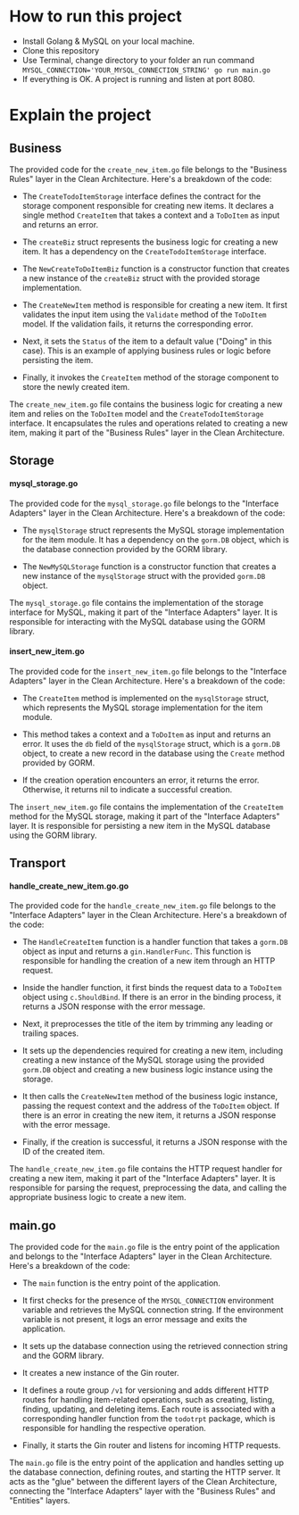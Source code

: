 # How to run this project
- Install Golang & MySQL on your local machine.
- Clone this repository
- Use Terminal, change directory to your folder an run command `MYSQL_CONNECTION='YOUR_MYSQL_CONNECTION_STRING' go run main.go`
- If everything is OK. A project is running and listen at port 8080.

# Explain the project

## Business
The provided code for the `create_new_item.go` file belongs to the "Business Rules" layer in the Clean Architecture. Here's a breakdown of the code:

- The `CreateTodoItemStorage` interface defines the contract for the storage component responsible for creating new items. It declares a single method `CreateItem` that takes a context and a `ToDoItem` as input and returns an error.

- The `createBiz` struct represents the business logic for creating a new item. It has a dependency on the `CreateTodoItemStorage` interface.

- The `NewCreateToDoItemBiz` function is a constructor function that creates a new instance of the `createBiz` struct with the provided storage implementation.

- The `CreateNewItem` method is responsible for creating a new item. It first validates the input item using the `Validate` method of the `ToDoItem` model. If the validation fails, it returns the corresponding error.

- Next, it sets the `Status` of the item to a default value ("Doing" in this case). This is an example of applying business rules or logic before persisting the item.

- Finally, it invokes the `CreateItem` method of the storage component to store the newly created item.

The `create_new_item.go` file contains the business logic for creating a new item and relies on the `ToDoItem` model and the `CreateTodoItemStorage` interface. It encapsulates the rules and operations related to creating a new item, making it part of the "Business Rules" layer in the Clean Architecture.

## Storage
#### mysql_storage.go
The provided code for the `mysql_storage.go` file belongs to the "Interface Adapters" layer in the Clean Architecture. Here's a breakdown of the code:

- The `mysqlStorage` struct represents the MySQL storage implementation for the item module. It has a dependency on the `gorm.DB` object, which is the database connection provided by the GORM library.

- The `NewMySQLStorage` function is a constructor function that creates a new instance of the `mysqlStorage` struct with the provided `gorm.DB` object.

The `mysql_storage.go` file contains the implementation of the storage interface for MySQL, making it part of the "Interface Adapters" layer. It is responsible for interacting with the MySQL database using the GORM library.

#### insert_new_item.go
The provided code for the `insert_new_item.go` file belongs to the "Interface Adapters" layer in the Clean Architecture. Here's a breakdown of the code:

- The `CreateItem` method is implemented on the `mysqlStorage` struct, which represents the MySQL storage implementation for the item module.

- This method takes a context and a `ToDoItem` as input and returns an error. It uses the `db` field of the `mysqlStorage` struct, which is a `gorm.DB` object, to create a new record in the database using the `Create` method provided by GORM.

- If the creation operation encounters an error, it returns the error. Otherwise, it returns nil to indicate a successful creation.

The `insert_new_item.go` file contains the implementation of the `CreateItem` method for the MySQL storage, making it part of the "Interface Adapters" layer. It is responsible for persisting a new item in the MySQL database using the GORM library.

## Transport
#### handle_create_new_item.go.go
The provided code for the `handle_create_new_item.go` file belongs to the "Interface Adapters" layer in the Clean Architecture. Here's a breakdown of the code:

- The `HandleCreateItem` function is a handler function that takes a `gorm.DB` object as input and returns a `gin.HandlerFunc`. This function is responsible for handling the creation of a new item through an HTTP request.

- Inside the handler function, it first binds the request data to a `ToDoItem` object using `c.ShouldBind`. If there is an error in the binding process, it returns a JSON response with the error message.

- Next, it preprocesses the title of the item by trimming any leading or trailing spaces.

- It sets up the dependencies required for creating a new item, including creating a new instance of the MySQL storage using the provided `gorm.DB` object and creating a new business logic instance using the storage.

- It then calls the `CreateNewItem` method of the business logic instance, passing the request context and the address of the `ToDoItem` object. If there is an error in creating the new item, it returns a JSON response with the error message.

- Finally, if the creation is successful, it returns a JSON response with the ID of the created item.

The `handle_create_new_item.go` file contains the HTTP request handler for creating a new item, making it part of the "Interface Adapters" layer. It is responsible for parsing the request, preprocessing the data, and calling the appropriate business logic to create a new item.

## main.go
The provided code for the `main.go` file is the entry point of the application and belongs to the "Interface Adapters" layer in the Clean Architecture. Here's a breakdown of the code:

- The `main` function is the entry point of the application.

- It first checks for the presence of the `MYSQL_CONNECTION` environment variable and retrieves the MySQL connection string. If the environment variable is not present, it logs an error message and exits the application.

- It sets up the database connection using the retrieved connection string and the GORM library.

- It creates a new instance of the Gin router.

- It defines a route group `/v1` for versioning and adds different HTTP routes for handling item-related operations, such as creating, listing, finding, updating, and deleting items. Each route is associated with a corresponding handler function from the `todotrpt` package, which is responsible for handling the respective operation.

- Finally, it starts the Gin router and listens for incoming HTTP requests.

The `main.go` file is the entry point of the application and handles setting up the database connection, defining routes, and starting the HTTP server. It acts as the "glue" between the different layers of the Clean Architecture, connecting the "Interface Adapters" layer with the "Business Rules" and "Entities" layers.
